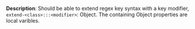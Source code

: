 __Description__: Should be able to extend regex key syntax with a key modifier, `extend-<class>:::<modifier>`: Object. The containing Object properties are local varibles.
